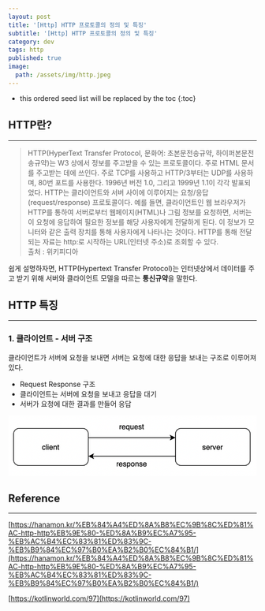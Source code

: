 ```yaml
---
layout: post
title: '[Http] HTTP 프로토콜의 정의 및 특징'
subtitle: '[Http] HTTP 프로토콜의 정의 및 특징'
category: dev
tags: http
published: true
image:
  path: /assets/img/http.jpeg
---
```


<!-- prettier-ignore -->
* this ordered seed list will be replaced by the toc 
{:toc}

## HTTP란?

---

> HTTP(HyperText Transfer Protocol, 문화어: 초본문전송규약, 하이퍼본문전송규약)는 W3 상에서 정보를 주고받을 수 있는 프로토콜이다. 주로 HTML 문서를 주고받는 데에 쓰인다. 주로 TCP를 사용하고 HTTP/3부터는 UDP를 사용하며, 80번 포트를 사용한다. 1996년 버전 1.0, 그리고 1999년 1.1이 각각 발표되었다.
> HTTP는 클라이언트와 서버 사이에 이루어지는 요청/응답(request/response) 프로토콜이다. 예를 들면, 클라이언트인 웹 브라우저가 HTTP를 통하여 서버로부터 웹페이지(HTML)나 그림 정보를 요청하면, 서버는 이 요청에 응답하여 필요한 정보를 해당 사용자에게 전달하게 된다. 이 정보가 모니터와 같은 출력 장치를 통해 사용자에게 나타나는 것이다.
> HTTP를 통해 전달되는 자료는 http:로 시작하는 URL(인터넷 주소)로 조회할 수 있다.  
> 출처 : 위키피디아

쉽게 설명하자면, HTTP(Hypertext Transfer Protocol)는 인터넷상에서 데이터를 주고 받기 위해 서버와 클라이언트 모델을 따르는 **통신규약**을 말한다.

## HTTP 특징

---

### 1. 클라이언트 - 서버 구조

클라이언트가 서버에 요청을 보내면 서버는 요청에 대한 응답을 보내는 구조로 이루어져있다.

- Request Response 구조
- 클라이언트는 서버에 요청을 보내고 응답을 대기
- 서버가 요청에 대한 결과를 만들어 응답

![client-server](/assets/img/development/2022/10/20/client-server.png)

## Reference

---

[https://hanamon.kr/%EB%84%A4%ED%8A%B8%EC%9B%8C%ED%81%AC-http-http%EB%9E%80-%ED%8A%B9%EC%A7%95-%EB%AC%B4%EC%83%81%ED%83%9C-%EB%B9%84%EC%97%B0%EA%B2%B0%EC%84%B1/](https://hanamon.kr/%EB%84%A4%ED%8A%B8%EC%9B%8C%ED%81%AC-http-http%EB%9E%80-%ED%8A%B9%EC%A7%95-%EB%AC%B4%EC%83%81%ED%83%9C-%EB%B9%84%EC%97%B0%EA%B2%B0%EC%84%B1/)

[https://kotlinworld.com/97](https://kotlinworld.com/97)
